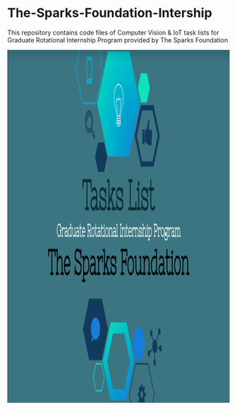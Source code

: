 # The-Sparks-Foundation-Intership
This repository contains code files of Computer Vision &amp; IoT task lists for Graduate Rotational Internship Program provided by The Sparks Foundation

<img src="https://raw.githubusercontent.com/NyanSwanAung/The-Sparks-Foundation-Intership/main/assets/TSF_GRIP.png" width="800" height="800"/>

